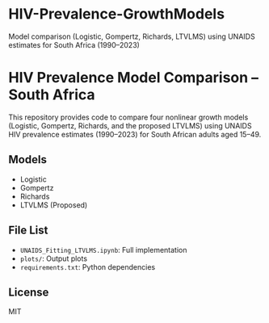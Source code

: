 # HIV-Prevalence-GrowthModels
Model comparison (Logistic, Gompertz, Richards, LTVLMS) using UNAIDS estimates for South Africa (1990–2023)
# HIV Prevalence Model Comparison – South Africa

This repository provides code to compare four nonlinear growth models (Logistic, Gompertz, Richards, and the proposed LTVLMS) using UNAIDS HIV prevalence estimates (1990–2023) for South African adults aged 15–49.

## Models
- Logistic
- Gompertz
- Richards
- LTVLMS (Proposed)

## File List
- `UNAIDS_Fitting_LTVLMS.ipynb`: Full implementation
- `plots/`: Output plots
- `requirements.txt`: Python dependencies

## License
MIT

